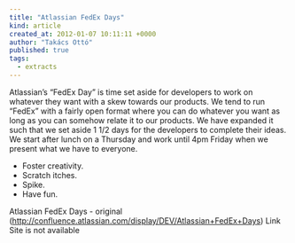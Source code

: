 ```yaml
---
title: "Atlassian FedEx Days"
kind: article
created_at: 2012-01-07 10:11:11 +0000
author: "Takács Ottó"
published: true
tags: 
  - extracts
---
```

Atlassian’s “FedEx Day” is time set aside for developers to work on whatever they want with a skew towards our products. We tend to run “FedEx” with a fairly open format where you can do whatever you want as long as you can somehow relate it to our products. We have expanded it such that we set aside 1 1/​2 days for the developers to complete their ideas. We start after lunch on a Thursday and work until 4pm Friday when we present what we have to everyone.

- Foster creativity.
- Scratch itches.
- Spike.
- Have fun.

Atlassian FedEx Days - original (http://confluence.atlassian.com/display/DEV/Atlassian+FedEx+Days) Link Site is not available
